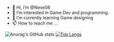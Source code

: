 - 👋 Hi, I’m @Nexe08
- 👀 I’m interested in Game Dev and programming.
- 🌱 I’m currently learning Game designing
- 📫 How to reach me ...
<!--
<p align="center">
  <a href="https://twitter.com/nexe0044">
   <img alt="Twitter Follow" src="https://img.shields.io/twitter/follow/nexe0044?label=Twitter%20Follower&logo=twitter&logoColor=blue">
   <br>
    <img alt="Reddit User Karma" src="https://img.shields.io/reddit/user-karma/link/nexero14?color=Black&label=reddit%20Karma&logo=Reddit&logoColor=Red">
  </a>  
</p>

<p align="center"> <img src="https://komarev.com/ghpvc/?username=Nexe08" alt="enisn" height="1" /> </p>
  <p align="center">
    <img src="https://github-readme-stats.vercel.app/api/top-langs/?username=Nexe08&layout=compact&theme=tokyonight&count_private=true" alt="enisn" height="160" />
    <img src="https://github-readme-stats.vercel.app/api?username=Nexe08&show_icons=true&theme=tokyonight&count_private=true" alt="enisn" height="160" />
  </p>
  <a href="https://www.instagram.com/binery_games/">
      <img alt="BineryGames" src="https://www.google.com/url?sa=i&url=https%3A%2F%2Fwww.indiatoday.in%2Finformation%2Fstory%2Fhow-to-change-instagram-icon-on-your-mobile-device-1861956-2021-10-07&psig=AOvVaw08DJiAiE5mUWbHXpyhoEqM&ust=1664614996806000&source=images&cd=vfe&ved=0CAsQjRxqFwoTCPjNyKCUvPoCFQAAAAAdAAAAABAE">
    </a>
<p align="center">

<p align="center">
  <img src="https://streak-stats.demolab.com?  user=Nexe08&theme=dark&border_radius=40&background=FFFFFF00&sideLabels=7F7F7FBE&dates=7F7F7FBE&sideNums=7F7F7F&currStreakNum=7F7F7F" />
</p>

-->

![Anurag's GitHub stats](https://github-readme-stats.vercel.app/api?username=Nexe08&show_icons=true&theme=chartreuse-dark&icon_color="#ff0000")
[![Top Langs](https://github-readme-stats.vercel.app/api/top-langs/?username=Nexe08&layout=compact&theme=chartreuse-dark)](https://github.com/anuraghazra/github-readme-stats)

